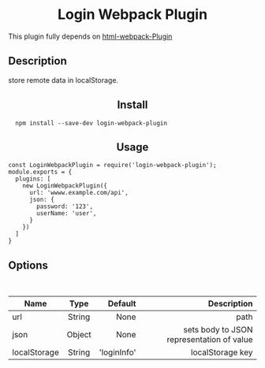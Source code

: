 <h1 style="text-align: center;">Login Webpack Plugin</h1>

This plugin fully depends on [html-webpack-Plugin](https://github.com/jantimon/html-webpack-plugin)

<h2>Description</h2>
store remote data in localStorage.

<h2 align="center">Install</h2>

```
  npm install --save-dev login-webpack-plugin
```

<h2 align="center">Usage</h2>

```
const LoginWebpackPlugin = require('login-webpack-plugin');
module.exports = {
  plugins: [
    new LoginWebpackPlugin({
      url: 'wwww.example.com/api',
      json: {
        password: '123',
        userName: 'user',
      }
    })
  ]
}
```
<h2>Options</h2> <br/>

| Name|Type|Default|Description|
| ------------ | :-----------: | -----: | -----: |
| url    | String | None |   path     |
| json   |  Object   | None |  sets body to JSON representation of value      |
| localStorage |   String    | 'loginInfo' |  localStorage key      |
